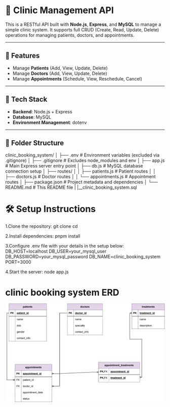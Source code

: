 # 🏥 Clinic Management API

This is a RESTful API built with **Node.js**, **Express**, and **MySQL** to manage a simple clinic system. It supports full CRUD (Create, Read, Update, Delete) operations for managing patients, doctors, and appointments.

---

## 📌 Features

- Manage **Patients** (Add, View, Update, Delete)
- Manage **Doctors** (Add, View, Update, Delete)
- Manage **Appointments** (Schedule, View, Reschedule, Cancel)

---

## 🧱 Tech Stack

- **Backend**: Node.js + Express
- **Database**: MySQL
- **Environment Management**: dotenv

---

## 📂 Folder Structure

clinic_booking_system/
│ ├── .env # Environment variables (excluded via .gitignore)
│ ├── .gitignore # Excludes node_modules and env
│ ├── app.js # Main Express server entry point
│ ├── db.js # MySQL database connection setup
│ ├── routes/
│ │ ├── patients.js # Patient routes
│ │ ├── doctors.js # Doctor routes
│ │ └── appointments.js # Appointment routes
│ ├── package.json # Project metadata and dependencies
│ └── README.md # This README file
| |__clinic_booking_system.sql

# 🛠️ Setup Instructions
1.Clone the repository:
  git clone 
  cd 

2.Install dependencies:
  pnpm install

3.Configure .env file with your details in the setup below:
DB_HOST=localhost
DB_USER=your_mysql_user
DB_PASSWORD=your_mysql_password
DB_NAME=clinic_booking_system
PORT=3000

4.Start the server:
  node app.js

# clinic booking system ERD
  ![clinic booking system database](./clinic%20booking%20system.svg)